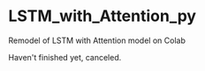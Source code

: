 # LSTM_with_Attention_py
Remodel of LSTM with Attention model on Colab

Haven't finished yet, canceled.
